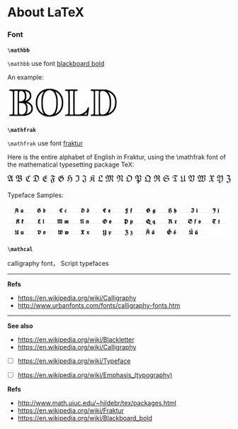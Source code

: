 About LaTeX
===========

### Font

**`\mathbb`**

`\mathbb` use font [blackboard bold](https://en.wikipedia.org/wiki/Blackboard_bold)

An example:

![](/_img/2014/mathbb.png)


**`\mathfrak`**

`\mathfrak` use font [fraktur](https://en.wikipedia.org/wiki/Fraktur)

Here is the entire alphabet of English in Fraktur, using the \mathfrak font of the mathematical typesetting package TeX:

![](/_img/2014/fraktur-01.png)

Typeface Samples:

![](/_img/2014/fraktur-02.png)


**`\mathcal`**

calligraphy font， Script typefaces





---

**Refs**

* https://en.wikipedia.org/wiki/Calligraphy
* http://www.urbanfonts.com/fonts/calligraphy-fonts.htm















---

**See also**

* https://en.wikipedia.org/wiki/Blackletter
* https://en.wikipedia.org/wiki/Calligraphy
* [ ] https://en.wikipedia.org/wiki/Typeface
* [ ] https://en.wikipedia.org/wiki/Emphasis_(typography)


**Refs**

* http://www.math.uiuc.edu/~hildebr/tex/packages.html
* https://en.wikipedia.org/wiki/Fraktur
* https://en.wikipedia.org/wiki/Blackboard_bold
